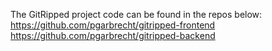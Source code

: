 The GitRipped project code can be found in the repos below:
https://github.com/pgarbrecht/gitripped-frontend
https://github.com/pgarbrecht/gitripped-backend